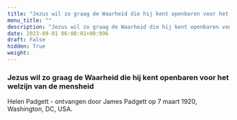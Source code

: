 ```yaml
---
title: "Jezus wil zo graag de Waarheid die hij kent openbaren voor het welzijn van de mensheid"
menu_title: ""
description: "Jezus wil zo graag de Waarheid die hij kent openbaren voor het welzijn van de mensheid"
date: 2023-09-01 06:00:01+00:996
draft: False
hidden: True
weight:
---
```

### Jezus wil zo graag de Waarheid die hij kent openbaren voor het welzijn van de mensheid

Helen Padgett - ontvangen door James Padgett op 7 maart 1920, Washington, DC, USA.
